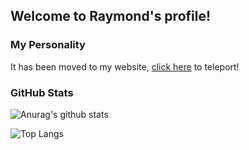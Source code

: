 ## Welcome to Raymond's profile!

### My Personality

It has been moved to my website, [click here](https://raymond.wtf) to teleport!

### GitHub Stats

![Anurag's github stats](https://github-readme-stats.vercel.app/api?username=raymond-1227&theme=dark)

![Top Langs](https://github-readme-stats.vercel.app/api/top-langs/?username=raymond-1227&theme=dark)
